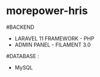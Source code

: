 # morepower-hris


#BACKEND 
  - LARAVEL 11 FRAMEWORK - PHP 
  - ADMIN PANEL - FILAMENT 3.0

#DATABASE :
  -  MySQL
